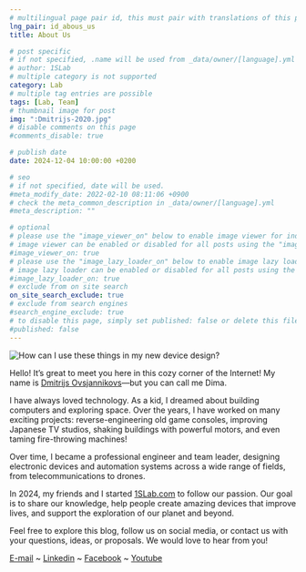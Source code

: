 ```yaml
---
# multilingual page pair id, this must pair with translations of this page. (This name must be unique)
lng_pair: id_abous_us
title: About Us

# post specific
# if not specified, .name will be used from _data/owner/[language].yml
# author: 1SLab
# multiple category is not supported
category: Lab
# multiple tag entries are possible
tags: [Lab, Team]
# thumbnail image for post
img: ":Dmitrijs-2020.jpg"
# disable comments on this page
#comments_disable: true

# publish date
date: 2024-12-04 10:00:00 +0200

# seo
# if not specified, date will be used.
#meta_modify_date: 2022-02-10 08:11:06 +0900
# check the meta_common_description in _data/owner/[language].yml
#meta_description: ""

# optional
# please use the "image_viewer_on" below to enable image viewer for individual pages or posts (_posts/ or [language]/_posts folders).
# image viewer can be enabled or disabled for all posts using the "image_viewer_posts: true" setting in _data/conf/main.yml.
#image_viewer_on: true
# please use the "image_lazy_loader_on" below to enable image lazy loader for individual pages or posts (_posts/ or [language]/_posts folders).
# image lazy loader can be enabled or disabled for all posts using the "image_lazy_loader_posts: true" setting in _data/conf/main.yml.
#image_lazy_loader_on: true
# exclude from on site search
on_site_search_exclude: true
# exclude from search engines
#search_engine_exclude: true
# to disable this page, simply set published: false or delete this file
#published: false
---
```

![How can I use these things in my new device design?](:Dmitrijs-2020.jpg)

Hello! It’s great to meet you here in this cozy corner of the Internet! My name is [Dmitrijs Ovsjannikovs](https://www.linkedin.com/in/dmivs/)—but you can call me Dima.

I have always loved technology. As a kid, I dreamed about building computers and exploring space. Over the years, I have worked on many exciting projects: reverse-engineering old game consoles, improving Japanese TV studios, shaking buildings with powerful motors, and even taming fire-throwing machines!

Over time, I became a professional engineer and team leader, designing electronic devices and automation systems across a wide range of fields, from telecommunications to drones.

In 2024, my friends and I started [1SLab.com](/) to follow our passion. Our goal is to share our knowledge, help people create amazing devices that improve lives, and support the exploration of our planet and beyond. 

Feel free to explore this blog, follow us on social media, or contact us with your questions, ideas, or proposals. We would love to hear from you!

[E-mail](mailto:mail@1slab.com) ~ [Linkedin](https://www.linkedin.com/company/1slab) ~ [Facebook](https://www.facebook.com/1slab/) ~ [Youtube](https://www.youtube.com/@1SLab_en)
